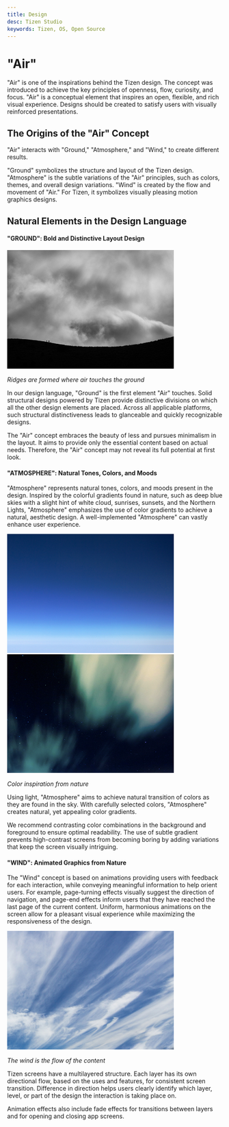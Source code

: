 ```yaml
---
title: Design 
desc: Tizen Studio
keywords: Tizen, OS, Open Source
---
```


# "Air"

"Air" is one of the inspirations behind the Tizen design. The concept was introduced to achieve the key principles of openness, flow, curiosity, and focus. "Air" is a conceptual element that inspires an open, flexible, and rich visual experience. Designs should be created to satisfy users with visually reinforced presentations.

## The Origins of the "Air" Concept

"Air" interacts with "Ground," "Atmosphere," and "Wind," to create different results.

"Ground" symbolizes the structure and layout of the Tizen design. "Atmosphere" is the subtle variations of the "Air" principles, such as colors, themes, and overall design variations. "Wind" is created by the flow and movement of "Air." For Tizen, it symbolizes visually pleasing motion graphics designs.

## Natural Elements in the Design Language

#### "GROUND": Bold and Distinctive Layout Design

<img alt="Ridges are formed where air touches the ground" src="design/introduction/media/1.2.2_ground.png" width="390px" margin-left="4px" />  

*Ridges are formed where air touches the ground*

In our design language, "Ground" is the first element "Air" touches. Solid structural designs powered by Tizen provide distinctive divisions on which all the other design elements are placed. Across all applicable platforms, such structural distinctiveness leads to glanceable and quickly recognizable designs.

The "Air" concept embraces the beauty of less and pursues minimalism in the layout. It aims to provide only the essential content based on actual needs. Therefore, the "Air" concept may not reveal its full potential at first look.

#### "ATMOSPHERE": Natural Tones, Colors, and Moods

"Atmosphere" represents natural tones, colors, and moods present in the design. Inspired by the colorful gradients found in nature, such as deep blue skies with a slight hint of white cloud, sunrises, sunsets, and the Northern Lights, "Atmosphere" emphasizes the use of color gradients to achieve a natural, aesthetic design. A well-implemented "Atmosphere" can vastly enhance user experience.

<img alt="Color inspiration from nature" src="design/introduction/media/air_atmosphere_mobile.png" width="390px" margin-left="4px" /> <img alt="Color inspiration from nature" src="design/introduction/media/air_atmosphere_gear.png" width="390px" margin-left="4px" />  

*Color inspiration from nature*

Using light, "Atmosphere" aims to achieve natural transition of colors as they are found in the sky. With carefully selected colors, "Atmosphere" creates natural, yet appealing color gradients.

We recommend contrasting color combinations in the background and foreground to ensure optimal readability. The use of subtle gradient prevents high-contrast screens from becoming boring by adding variations that keep the screen visually intriguing.

#### "WIND": Animated Graphics from Nature

The "Wind" concept is based on animations providing users with feedback for each interaction, while conveying meaningful information to help orient users. For example, page-turning effects visually suggest the direction of navigation, and page-end effects inform users that they have reached the last page of the current content. Uniform, harmonious animations on the screen allow for a pleasant visual experience while maximizing the responsiveness of the design.

<img alt="The wind is the flow of the content" src="design/introduction/media/air_wind.png" width="390px" margin-left="4px" />  

*The wind is the flow of the content*

Tizen screens have a multilayered structure. Each layer has its own directional flow, based on the uses and features, for consistent screen transition. Difference in direction helps users clearly identify which layer, level, or part of the design the interaction is taking place on.

Animation effects also include fade effects for transitions between layers and for opening and closing app screens.
